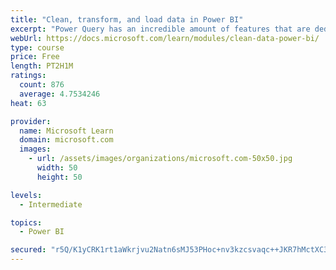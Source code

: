 ```yaml
---
title: "Clean, transform, and load data in Power BI"
excerpt: "Power Query has an incredible amount of features that are dedicated to helping you clean and prepare your data for analysis. You will learn how to simplify a complicated model, change data types, rename objects, and pivot data. You will also learn how to profile columns so that you know which columns have the valuable data that you’re seeking for deeper analytics."
webUrl: https://docs.microsoft.com/learn/modules/clean-data-power-bi/
type: course
price: Free
length: PT2H1M
ratings:
  count: 876
  average: 4.7534246
heat: 63

provider:
  name: Microsoft Learn
  domain: microsoft.com
  images:
    - url: /assets/images/organizations/microsoft.com-50x50.jpg
      width: 50
      height: 50

levels:
  - Intermediate

topics:
  - Power BI

secured: "r5Q/K1yCRK1rt1aWkrjvu2Natn6sMJ53PHoc+nv3kzcsvaqc++JKR7hMctXC30vceq221z36gR2VzMPBEjvxu3pD0uhB+lxIOdSXqkDUnSJK67YTFO6LMR201wLAHYlTlA5d5pIBDXWLzfLziN4GkbIx9yBp/a0HReMG7v/vN/DiiW0TJod+9+4r9mwC5YqJfwlkRq4hG1vo2m5cW83nD4qmrOdBXBrvo1GimdVtDFb2ftYxICwfNllb36vhMPVz6jLJb6NWhTVcEYzYu1UF52xFWi9jhW5jnV6TFL9aA8/MB/yjb3zysWkU4mzAVesHOq3UmOYio9A9bqI58gDXQckWW6O6vlA7hckoPBntTCEUw6vHNerAiTOvP8EGWH0d5BhwYAK1HPjEjIhrjmePZMzKkTpyWQ9IKsx+Juski6g=;4HWR12VgngCCscU5OTwULQ=="
---
```


